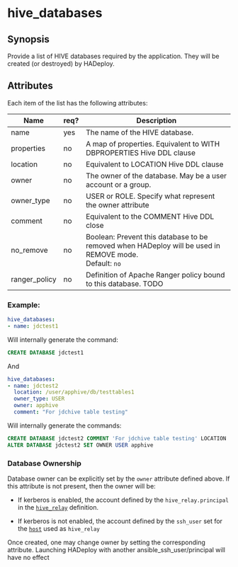 # hive_databases

## Synopsis

Provide a list of HIVE databases required by the application. They will be created (or destroyed) by HADeploy.

## Attributes

Each item of the list has the following attributes:

Name | req? |	Description
--- | --- |  ---
 name |yes|The name of the HIVE database. 
 properties |no | A map of properties. Equivalent to WITH DBPROPERTIES Hive DDL clause
 location   |no | Equivalent to LOCATION Hive DDL clause
 owner      |no | The owner of the database. May be a user account or a group.
 owner_type |no | USER or ROLE. Specify what represent the owner attribute
 comment    |no | Equivalent to the COMMENT Hive DDL close
 no_remove|no|Boolean: Prevent this database to be removed when HADeploy will be used in REMOVE mode.<br>Default: `no`
 ranger_policy|no|Definition of Apache Ranger policy bound to this database. TODO

### Example:

```yaml
hive_databases:
- name: jdctest1
```
Will internally generate the command:

```sql
CREATE DATABASE jdctest1
```
And

```yaml
hive_databases:
- name: jdctest2
  location: /user/apphive/db/testtables1
  owner_type: USER
  owner: apphive
  comment: "For jdchive table testing"
```
Will internally generate the commands:

```sql
CREATE DATABASE jdctest2 COMMENT 'For jdchive table testing' LOCATION 'hdfs://clusterid/user/apphive/db/testtables1'
ALTER DATABASE jdctest2 SET OWNER USER apphive
```

### Database Ownership

Database owner can be explicitly set by the `owner` attribute defined above. If this attribute is not present, then the owner will be:

* If kerberos is enabled, the account defined by the `hive_relay.principal` in the [`hive_relay`](./hive_relay) definition.
 
* If kerberos is not enabled, the account defined by the `ssh_user` set for the [`host`](../inventory/hosts) used as `hive_relay`

Once created, one may change owner by setting the corresponding attribute. Launching HADeploy with another ansible_ssh_user/principal will have no effect


